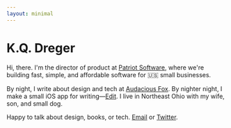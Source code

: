 ```yaml
---
layout: minimal
---
```


<main>

<!-- <img src="https://audaciousfox.net/kq.jpg" alt="photo of kyle quinn dreger" /> -->

<h1>K.Q. Dreger</h1>

<p>Hi, there. I'm the director of product at <a href="https://patriotsoftware.com/">Patriot Software</a>, where we're building fast, simple, and affordable software for 🇺🇸 small businesses.  

<p>By night, I write about design and tech at <a href="https://audaciousfox.net/">Audacious Fox</a>. By nighter night, I make a small iOS app for writing—<a href="https://audaciousfox.net/projects/edit">Edit</a>. I live in Northeast Ohio with my wife, son, and small dog.</p>

<p>Happy to talk about design, books, or tech. <a href="https://audaciousfox.net/masthead">Email</a> or <a href="https://twitter.com/dreger">Twitter</a>.</p>
</main>
